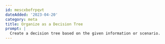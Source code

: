 ```yaml
---
id: mescxbofrpqvt
dateAdded: '2023-04-20'
category: meta
title: Organize as a Decision Tree
prompt: |
  Create a decision tree based on the given information or scenario.
---
```

